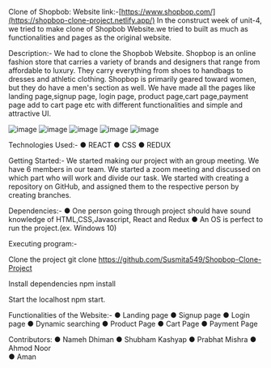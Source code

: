 Clone of Shopbob: Website link:-[https://www.shopbop.com/](https://shopbop-clone-project.netlify.app/) In the construct week of unit-4, we tried to make clone of Shopbob Website.we tried to built as much as functionalities and pages as the original website.

Description:- We had to clone the Shopbob Website. Shopbop is an online fashion store that carries a variety of brands and designers that range from affordable to luxury. They carry everything from shoes to handbags to dresses and athletic clothing. Shopbop is primarily geared toward women, but they do have a men's section as well. We have made all the pages like landing page,signup page, login page, product page,cart page,payment page add to cart page etc with different functionalities and simple and attractive UI.

![image](https://user-images.githubusercontent.com/99960489/190473604-e907a648-3da2-4490-9962-6fb9719d3951.png)
![image](https://user-images.githubusercontent.com/99960489/190473690-5ecf4494-152b-4794-9f4a-ba359e97e5ff.png)
![image](https://user-images.githubusercontent.com/99960489/190473731-14be4318-794d-438c-8258-2802397e48fd.png)
![image](https://user-images.githubusercontent.com/99960489/190473884-ee090ba6-296c-4d16-86d7-541ea0377b23.png)
![image](https://user-images.githubusercontent.com/99960489/190473953-e0fa67bb-d265-443c-8537-1709113a4512.png)



Technologies Used:- ● REACT ● CSS ● REDUX

Getting Started:- We started making our project with an group meeting. We have 6 members in our team. We started a zoom meeting and discussed on which part who will work and divide our task. We started with creating a repository on GitHub, and assigned them to the respective person by creating branches.

Dependencies:- ● One person going through project should have sound knowledge of HTML,CSS,Javascript, React and Redux ● An OS is perfect to run the project.(ex. Windows 10)

Executing program:-

Clone the project
git clone https://github.com/Susmita549/Shopbop-Clone-Project

Install dependencies
npm install

Start the localhost 
npm start.

Functionalities of the Website:- 
● Landing page 
● Signup page 
● Login page 
● Dynamic searching 
● Product Page 
● Cart Page 
● Payment Page

Contributors: 
● Nameh Dhiman 
● Shubham Kashyap 
● Prabhat Mishra 
● Ahmod Noor  
● Aman

